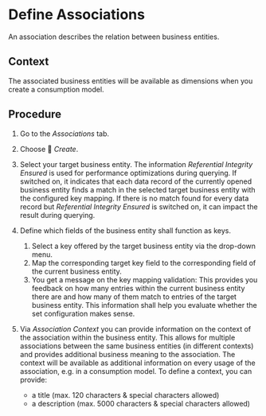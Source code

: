 <!-- loio77cb7fc523d54747ba8e9ecb928d493e -->

<link rel="stylesheet" type="text/css" href="../css/sap-icons.css"/>

# Define Associations

An association describes the relation between business entities.



## Context

The associated business entities will be available as dimensions when you create a consumption model.



## Procedure

1.  Go to the *Associations* tab.

2.  Choose <span class="FPA-icons-V3"></span> *Create*.

3.  Select your target business entity. The information *Referential Integrity Ensured* is used for performance optimizations during querying. If switched on, it indicates that each data record of the currently opened business entity finds a match in the selected target business entity with the configured key mapping. If there is no match found for every data record but *Referential Integrity Ensured* is switched on, it can impact the result during querying.

4.  Define which fields of the business entity shall function as keys.

    1.  Select a key offered by the target business entity via the drop-down menu.
    2.  Map the corresponding target key field to the corresponding field of the current business entity.
    3.  You get a message on the key mapping validation: This provides you feedback on how many entries within the current business entity there are and how many of them match to entries of the target business entity. This information shall help you evaluate whether the set configuration makes sense.

5.  Via *Association Context* you can provide information on the context of the association within the business entity. This allows for multiple associations between the same business entities \(in different contexts\) and provides additional business meaning to the association. The context will be available as additional information on every usage of the association, e.g. in a consumption model. To define a context, you can provide:

    -   a title \(max. 120 characters & special characters allowed\)
    -   a description \(max. 5000 characters & special characters allowed\)


